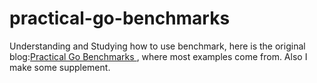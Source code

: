 # practical-go-benchmarks
Understanding and Studying how to use benchmark, here is the original blog:[Practical Go Benchmarks
](https://www.instana.com/blog/practical-golang-benchmarks/), where most examples come from. Also I make some supplement.
